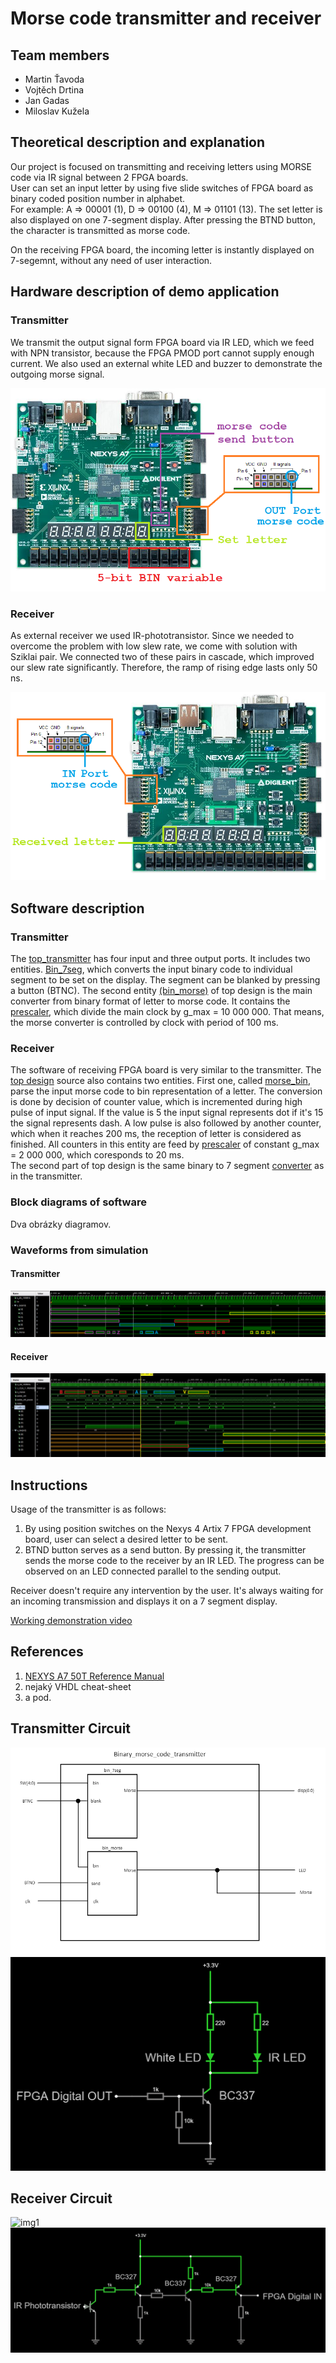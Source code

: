 # Morse code transmitter and receiver  

## Team members
* Martin Ťavoda
* Vojtěch Drtina
* Jan Gadas
* Miloslav Kužela

## Theoretical description and explanation

Our project is focused on transmitting and receiving letters using MORSE code via IR signal between 2 FPGA boards. <br>
User can set an input letter by using five slide switches of FPGA board as binary coded  position number in alphabet. <br> For example: A => 00001 (1), D => 00100 (4), M => 01101 (13). The set letter is also displayed on one 7-segment display. 
After pressing the BTND button, the character is transmitted as morse code. <p>
On the receiving FPGA board, the incoming letter is instantly displayed on 7-segemnt, without any need of user interaction.

## Hardware description of demo application

### Transmitter

We transmit the output signal form FPGA board via IR LED, which we feed with NPN transistor, because the FPGA PMOD port cannot supply enough current. We also used an external white LED and buzzer to demonstrate the outgoing morse signal.

![img](images/NEXYS_A7_50T_Transmitter.png)

### Receiver

As external receiver we used IR-phototransistor. Since we needed to overcome the problem with low slew rate, we come with solution with Sziklai pair. We connected two of these pairs in cascade, which improved our slew rate significantly. Therefore, the ramp of rising edge lasts only 50 ns.

![img](images/NEXYS_A7_50T_Receiver.png)

## Software description

### Transmitter

The [top_transmitter](morse_transmitter/morse_transmitter.srcs/sources_1/new/top.vhd) has four input and three output ports. It includes two entities. [Bin_7seg](morse_transmitter/morse_transmitter.srcs/sources_1/new/bin_7seg.vhd), which converts the input binary code to individual segment to be set on the display. The segment can be blanked by pressing a button (BTNC). The second entity [(bin_morse)](morse_transmitter/morse_transmitter.srcs/sources_1/new/bin_morse.vhd) of top design is the main converter from binary format of letter to morse code. It contains the [prescaler](morse_transmitter/morse_transmitter.srcs/sources_1/new/clock_enable.vhd), which divide the main clock by g_max = 10 000 000. That means, the morse converter is controlled by clock with period of 100 ms.

### Receiver

The software of receiving FPGA board is very similar to the transmitter. The [top design](morse_receiver/morse_receiver.srcs/top_receiver.vhd) source also contains two entities. First one, called [morse_bin](morse_receiver/morse_receiver.srcs/morse_bin.vhd), parse the input morse code to bin representation of a letter. The conversion is done by decision of counter value, which is incremented during high pulse of input signal. If the value is 5 the input signal represents dot if it's 15 the signal represents dash. A low pulse is also followed by another counter, which when it reaches 200 ms, the reception of letter is considered as finished. All counters in this entity are feed by [prescaler](morse_receiver/morse_receiver.srcs/clock_enable.vhd) of constant g_max = 2 000 000, which coresponds to 20 ms. <br> The second part of top design is the same binary to 7 segment [converter](Z:/PC-II-SummerSemester/BPC-DE1-project/morse_receiver/morse_receiver.srcs/bin_7seg.vhd) as in the transmitter.

### Block diagrams of software 

Dva obrázky diagramov.

### Waveforms from simulation

#### Transmitter
![img](images/Transmitter_testbench_2.png)
#### Receiver
![img](images/Receiver_testbench_2.png)

<p>

## Instructions
Usage of the transmitter is as follows:
1. By using position switches on the Nexys 4 Artix 7 FPGA development board, user can select a desired letter to be sent.
2. BTND button serves as a send button. By pressing it, the transmitter sends the morse code to the receiver by an IR LED.
   The progress can be observed on an LED connected parallel to the sending output.
   
Receiver doesn't require any intervention by the user. It's always waiting for an incoming transmission  and displays it on a 7 segment display.

[Working demonstration video](https://youtu.be/yEXXWRQE4EQ)

## References

1. [NEXYS A7 50T Reference Manual](https://digilent.com/reference/programmable-logic/nexys-a7/reference-manual)
2. nejaký VHDL cheat-sheet
3. a pod.

## Transmitter Circuit

![img1](images/Transmitter_block.png)
![img2](images/Transmitter_schematic.png)

## Receiver Circuit

![img1](images/Receiver_block.png)
![img2](images/Receiver_schematic.png)


